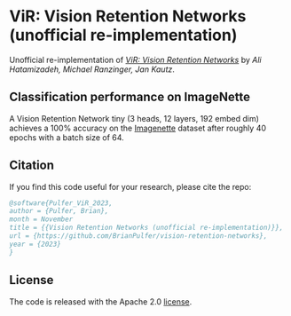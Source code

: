 # ViR: Vision Retention Networks (unofficial re-implementation)

Unofficial re-implementation of [*ViR: Vision Retention Networks*](https://arxiv.org/abs/2310.19731) by *Ali Hatamizadeh, Michael Ranzinger, Jan Kautz*.

## Classification performance on ImageNette
A Vision Retention Network tiny (3 heads, 12 layers, 192 embed dim) achieves a 100% accuracy on the [Imagenette](https://huggingface.co/datasets/frgfm/imagenette) dataset after roughly 40 epochs with a batch size of 64.

## Citation
If you find this code useful for your research, please cite the repo:

```bibtex
@software{Pulfer_ViR_2023,
author = {Pulfer, Brian},
month = November
title = {{Vision Retention Networks (unofficial re-implementation)}},
url = {https://github.com/BrianPulfer/vision-retention-networks},
year = {2023}
}
```

## License
The code is released with the Apache 2.0 [license](LICENSE).
